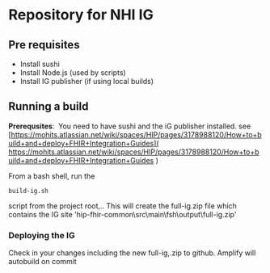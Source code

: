 # Repository for NHI IG

## Pre requisites 

* Install sushi
* Install Node.js (used by scripts)
* Install IG publisher (if using local builds)

## Running a build
**Prerequsites**:
​	You need to have sushi and the iG publisher installed. see [https://mohits.atlassian.net/wiki/spaces/HIP/pages/3178988120/How+to+build+and+deploy+FHIR+Integration+Guides]( https://mohits.atlassian.net/wiki/spaces/HIP/pages/3178988120/How+to+build+and+deploy+FHIR+Integration+Guides  )  

From a bash shell, run the 

`build-ig.sh` 

script from the project root,.. This will create the full-ig.zip file which contains the IG site
'hip-fhir-common\src\main\fsh\output\full-ig.zip'


###  Deploying the IG
Check in your changes including the new full-ig,.zip to github. Amplify will autobuild on commit